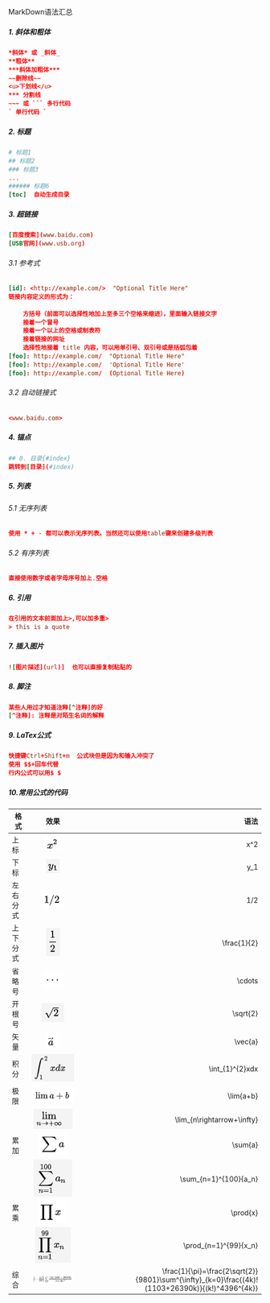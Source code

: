 MarkDown语法汇总

##### 1. 斜体和粗体

```toml
*斜体* 或 _斜体_
**粗体**
***斜体加粗体***
~~删除线~~
<u>下划线</u>
*** 分割线
~~~ 或 ``` 多行代码
` 单行代码 `
```

##### 2. 标题

```toml
# 标题1
## 标题2
### 标题3
...
###### 标题6
[toc]  自动生成目录
```

##### 3. 超链接

```toml
[百度搜索](www.baidu.com)
[USB官网](www.usb.org)
```

######  3.1 参考式

```toml
[id]: <http://example.com/>  "Optional Title Here"
链接内容定义的形式为：

    方括号（前面可以选择性地加上至多三个空格来缩进），里面输入链接文字
    接着一个冒号
    接着一个以上的空格或制表符
    接着链接的网址
    选择性地接着 title 内容，可以用单引号、双引号或是括弧包着
[foo]: http://example.com/  "Optional Title Here"
[foo]: http://example.com/  'Optional Title Here'
[foo]: http://example.com/  (Optional Title Here)
```

###### 3.2 自动链接式

```toml
<www.baidu.com>
```

##### 4. 锚点

```toml
## 0. 目录{#index}
跳转到[目录](#index)
```

##### 5. 列表

###### 5.1 无序列表

```toml
使用 * + - 都可以表示无序列表。当然还可以使用table键来创建多级列表
```

###### 5.2 有序列表

```toml
直接使用数字或者字母序号加上.空格
```

##### 6. 引用

```toml
在引用的文本前面加上>,可以加多重>
> this is a quote
```

##### 7. 插入图片

```toml
![图片描述](url)]  也可以直接复制粘贴的 
```

##### 8. 脚注

```toml
某些人用过才知道注释[^注释]的好
[^注释]: 注释是对陌生名词的解释
```

##### 9. LaTex公式

```toml
快捷键Ctrl+Shift+m  公式块但是因为和输入冲突了
使用 $$+回车代替
行内公式可以用$ $
```

##### 10.常用公式的代码

| 格式     |                             效果                             |                                                         语法 |
| -------- | :----------------------------------------------------------: | -----------------------------------------------------------: |
| 上标     | ![image-20210812151223217](../assets/image-20210812151223217.png) |                                                          x^2 |
| 下标     | ![image-20210812151248584](../assets/image-20210812151248584.png) |                                                          y_1 |
| 左右分式 | ![image-20210812151302169](../assets/image-20210812151302169.png) |                                                          1/2 |
| 上下分式 | ![image-20210812151320247](../assets/image-20210812151320247.png) |                                                  \frac{1}{2} |
| 省略号   | ![image-20210812151331162](../assets/image-20210812151331162.png) |                                                       \cdots |
| 开根号   | ![image-20210812151342824](../assets/image-20210812151342824.png) |                                                     \sqrt{2} |
| 矢量     | ![image-20210812151400541](../assets/image-20210812151400541.png) |                                                      \vec{a} |
| 积分     | ![image-20210812151412471](../assets/image-20210812151412471.png) |                                              \int_{1}^{2}xdx |
| 极限     | ![image-20210812151423859](../assets/image-20210812151423859.png) |                                                    \lim{a+b} |
|          | ![image-20210812151434276](../assets/image-20210812151434276.png) |                                   \lim_{n\rightarrow+\infty} |
| 累加     | ![image-20210812151443870](../assets/image-20210812151443870.png) |                                                      \sum{a} |
|          | ![image-20210812151454326](../assets/image-20210812151454326.png) |                                        \sum_{n=1}^{100}{a_n} |
| 累乘     | ![image-20210812151504260](../assets/image-20210812151504260.png) |                                                     \prod{x} |
|          | ![image-20210812151514260](../assets/image-20210812151514260.png) |                                        \prod_{n=1}^{99}{x_n} |
| 综合     | ![image-20210812151646714](../assets/image-20210812151646714.png) | \frac{1}{\pi}=\frac{2\sqrt{2}}{9801}\sum^{\infty}_{k=0}\frac{(4k)!(1103+26390k)}{(k!)^4396^{4k}} |

